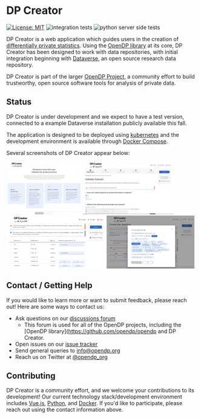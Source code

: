 # DP Creator

[![License: MIT](https://img.shields.io/badge/License-MIT-yellow.svg)](https://opensource.org/licenses/MIT)
![integration tests](https://github.com/opendp/dpcreator/actions/workflows/cypress.yml/badge.svg)
![python server side tests](https://github.com/opendp/dpcreator/actions/workflows/python-app.yml/badge.svg)

DP Creator is a web application which guides users in the creation of [differentially private statistics](https://opendp.org/about#whatisdifferentialprivacy). Using the [OpenDP library](https://github.com/opendp/opendp) at its core, DP Creator has been designed to work with data repositories, with initial integration beginning with [Dataverse](https://dataverse.org/), an open source research data repository. 

DP Creator is part of the larger [OpenDP Project](https://opendp.org), a community effort to build trustworthy, open source software tools for analysis of private data. 


## Status

DP Creator is under development and we expect to have a test version, connected to a example Dataverse installation publicly available this fall.

The application is designed to be deployed using [kubernetes](https://kubernetes.io/) and the development environment is available through [Docker Compose](https://docs.docker.com/compose/).

Several screenshots of DP Creator appear below:

[<img src="doc_images/dpcreator_home.png" alt="DP Creator home" height="140">](doc_images/dpcreator_home.png)
[<img src="doc_images/dpcreator_02_questions.png" alt="DP Creator home" height="140">](doc_images/dpcreator_02_questions.png)
[<img src="doc_images/dpcreator_03_set.png" alt="DP Creator home" height="140">](doc_images/dpcreator_03_set.png)
[<img src="doc_images/dpcreator_04.create.png" alt="DP Creator home" height="140">](doc_images/dpcreator_04.create.png)


## Contact / Getting Help

If you would like to learn more or want to submit feedback, please reach out! Here are some ways to contact us:

* Ask questions on our [discussions forum](https://github.com/opendp/opendp/discussions)
  * This forum is used for all of the OpenDP projects, including the [OpenDP library](https://github.com/opendp/opendp and DP Creator. 
* Open issues on our [issue tracker](https://github.com/opendp/dpcreator/issues)
* Send general queries to [info@opendp.org](mailto:info@opendp.org)
* Reach us on Twitter at [@opendp_org](https://twitter.com/opendp_org)

## Contributing

DP Creator is a community effort, and we welcome your contributions to its development! Our current technology stack/development environment includes [Vue.js](https://vuejs.org/), [Python](https://www.python.org/), and [Docker](https://www.docker.com/). If you'd like to participate, please reach out using the contact information above.
